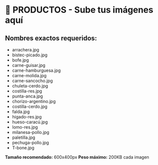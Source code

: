 # 📸 PRODUCTOS - Sube tus imágenes aquí

## Nombres exactos requeridos:

- arrachera.jpg
- bistec-picado.jpg  
- bofe.jpg
- carne-guisar.jpg
- carne-hamburguesa.jpg
- carne-molida.jpg
- carne-sancocho.jpg
- chuleta-cerdo.jpg
- costilla-res.jpg
- punta-anca.jpg
- chorizo-argentino.jpg
- costilla-cerdo.jpg
- falda.jpg
- higado-res.jpg
- hueso-caracú.jpg
- lomo-res.jpg
- milanesa-pollo.jpg
- paletilla.jpg
- pechuga-pollo.jpg
- T-bone.jpg

**Tamaño recomendado:** 600x400px
**Peso máximo:** 200KB cada imagen